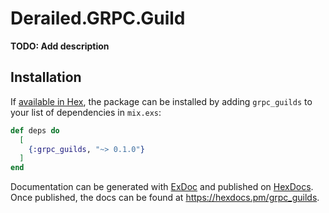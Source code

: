 # Derailed.GRPC.Guild

**TODO: Add description**

## Installation

If [available in Hex](https://hex.pm/docs/publish), the package can be installed
by adding `grpc_guilds` to your list of dependencies in `mix.exs`:

```elixir
def deps do
  [
    {:grpc_guilds, "~> 0.1.0"}
  ]
end
```

Documentation can be generated with [ExDoc](https://github.com/elixir-lang/ex_doc)
and published on [HexDocs](https://hexdocs.pm). Once published, the docs can
be found at <https://hexdocs.pm/grpc_guilds>.

